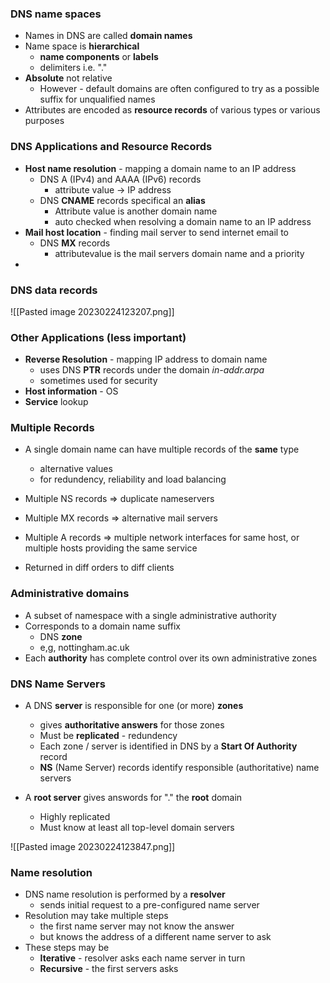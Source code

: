 
### DNS name spaces

- Names in DNS are called **domain names**
- Name space is **hierarchical** 
	- **name components** or **labels**
	- delimiters i.e. "."
- **Absolute** not relative 
	- However - default domains are often configured to try as a possible suffix for unqualified names
- Attributes are encoded as **resource records** of various types or various purposes 

### DNS Applications and Resource Records 

- **Host name resolution** - mapping a domain name to an IP address
	- DNS A (IPv4) and AAAA (IPv6) records
		- attribute value -> IP address
	- DNS **CNAME** records specifical an **alias**
		- Attribute value is another domain name 
		- auto checked when resolving a domain name to an IP address
- **Mail host location** - finding mail server to send internet email to
	- DNS **MX** records
		- attributevalue is the mail servers domain name and a priority
-
### DNS data records
![[Pasted image 20230224123207.png]]


### Other Applications (less important)

- **Reverse Resolution** - mapping IP address to domain name
	- uses DNS **PTR** records under the domain *in-addr.arpa* 
	- sometimes used for security
- **Host information** - OS
- **Service** lookup 

### Multiple Records 
- A single domain name can have multiple records of the **same** type
	- alternative values
	- for redundency, reliability and load balancing 
- Multiple NS records => duplicate nameservers  
-  Multiple MX records => alternative mail servers  
- Multiple A records => multiple network interfaces for same host, or multiple hosts providing the same service

- Returned in diff orders to diff clients

### Administrative domains 

- A subset of namespace with a single administrative authority
- Corresponds to a domain name suffix
	- DNS **zone**
	- e,g, nottingham.ac.uk
- Each **authority** has complete control over its own administrative zones 


### DNS Name Servers 

- A DNS **server** is responsible for one (or more) **zones** 
	- gives **authoritative answers** for those zones
	- Must be **replicated** - redundency
	- Each zone / server is identified in DNS by a **Start Of Authority** record
	- **NS** (Name Server) records identify responsible (authoritative) name servers 

- A **root server** gives answords for "." the **root** domain
	- Highly replicated
	- Must know at least all top-level domain servers 
	
![[Pasted image 20230224123847.png]]

### Name resolution
- DNS name resolution is performed by a **resolver** 
	- sends initial request to a pre-configured name server
- Resolution may take multiple steps
	- the first name server may not know the answer
	- but knows the address of a different name server to ask
- These steps may be
	- **Iterative** - resolver asks each name server in turn
	- **Recursive** - the first servers asks 